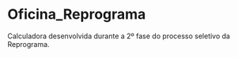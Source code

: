 # Oficina_Reprograma
Calculadora desenvolvida durante a 2º fase do processo seletivo da Reprograma. 

